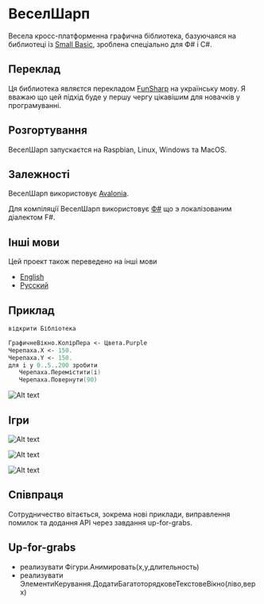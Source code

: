 # ВеселШарп
Весела кросс-платформенна графична біблиотека, базуючаяся на библиотеці із [Small Basic](http://smallbasic.com/), зроблена спеціально для Ф# і C#.

## Переклад

Ця библиотека являєтся перекладом [FunSharp](https://github.com/ptrelford/FunSharp) на українську мову. Я вважаю що цей підхід буде у першу чергу цікавішим для новачків у програмуванні.

## Розгортування

ВеселШарп запускаєтся на Raspbian, Linux, Windows та MacOS.

## Залежності

ВеселШарп використовує [Avalonia](https://github.com/AvaloniaUI/Avalonia).

Для компіляції ВеселШарп використовує [Ф#](https://github.com/kant2002/fsharp) що э локалізованим діалектом F#.

## Інші мови

Цей проект також переведено на інші мови
- [English](https://github.com/kant2002/funsharp/tree/main)
- [Русский](https://github.com/kant2002/funsharp/tree/%D0%B3%D0%BB%D0%B0%D0%B2%D0%BD%D0%B0%D1%8F)

## Приклад

```fsharp
відкрити Бібліотека

ГрафичнеВікно.КолірПера <- Цвета.Purple
Черепаха.X <- 150.
Черепаха.Y <- 150.
для i у 0..5..200 зробити
   Черепаха.Перемістити(i)
   Черепаха.Повернути(90)
```
![Alt text](http://trelford.com/FunSharp/Turtle_Example.png "Приклад Черепахи")

## Ігри

![Alt text](http://trelford.com/FunSharp/1942.png "1942")

![Alt text](http://trelford.com/FunSharp/Asteroids.png "Астероіди")

![Alt text](http://trelford.com/FunSharp/Tetris.png "Тетріс")

## Співпраця

Сотрудничество вітається, зокрема нові приклади, виправлення помилок та додання API через завдання up-for-grabs.

## Up-for-grabs

- реализувати Фігури.Анимировать(x,y,длительность)
- реализувати ЭлементиКерування.ДодатиБагатоторядковеТекстовеВікно(ліво,верх)
